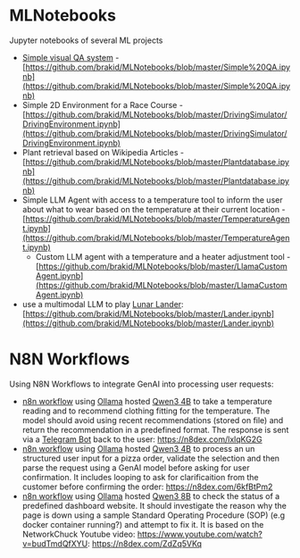 # MLNotebooks
Jupyter notebooks of several ML projects

* [Simple visual QA system](https://www.hagen-schupp.me/2020/03/27/SimpleVisualQA.html) - [https://github.com/brakid/MLNotebooks/blob/master/Simple%20QA.ipynb](https://github.com/brakid/MLNotebooks/blob/master/Simple%20QA.ipynb)
* Simple 2D Environment for a Race Course - [https://github.com/brakid/MLNotebooks/blob/master/DrivingSimulator/DrivingEnvironment.ipynb](https://github.com/brakid/MLNotebooks/blob/master/DrivingSimulator/DrivingEnvironment.ipynb)
* Plant retrieval based on Wikipedia Articles - [https://github.com/brakid/MLNotebooks/blob/master/Plantdatabase.ipynb](https://github.com/brakid/MLNotebooks/blob/master/Plantdatabase.ipynb)
* Simple LLM Agent with access to a temperature tool to inform the user about what to wear based on the temperature at their current location - [https://github.com/brakid/MLNotebooks/blob/master/TemperatureAgent.ipynb](https://github.com/brakid/MLNotebooks/blob/master/TemperatureAgent.ipynb)
  * Custom LLM agent with a temperature and a heater adjustment tool - [https://github.com/brakid/MLNotebooks/blob/master/LlamaCustomAgent.ipynb](https://github.com/brakid/MLNotebooks/blob/master/LlamaCustomAgent.ipynb)
* use a multimodal LLM to play [Lunar Lander](https://gymnasium.farama.org/environments/box2d/lunar_lander/): [https://github.com/brakid/MLNotebooks/blob/master/Lander.ipynb](https://github.com/brakid/MLNotebooks/blob/master/Lander.ipynb)

# N8N Workflows
Using N8N Workflows to integrate GenAI into processing user requests:
* [n8n workflow](https://n8n.io) using [Ollama](https://ollama.com/) hosted [Qwen3 4B](https://huggingface.co/tensorblock/mlx-community_Qwen3-4B-bf16-GGUF) to take a temperature reading and to recommend clothing fitting for the temperature. The model should avoid using recent recommendations (stored on file) and return the recommendation in a predefined format. The response is sent via a [Telegram Bot](https://core.telegram.org/bots) back to the user: https://n8dex.com/lxlqKG2G
* [n8n workflow](https://n8n.io) using [Ollama](https://ollama.com/) hosted [Qwen3 4B](https://huggingface.co/tensorblock/mlx-community_Qwen3-4B-bf16-GGUF) to process an un structured user input for a pizza order, validate the selection and then parse the request using a GenAI model before asking for user confirmation. It includes looping to ask for clarificaition from the customer before confirming the order: https://n8dex.com/6kfBtPm2
* [n8n workflow](https://n8n.io) using [Ollama](https://ollama.com/) hosted [Qwen3 8B](https://huggingface.co/Qwen/Qwen3-8B-GGUF) to check the status of a predefined dashboard website. It should investigate the reason why the page is down using a sample Standard Operating Procedure (SOP) (e.g docker container running?) and attempt to fix it. It is based on the NetworkChuck Youtube video: https://www.youtube.com/watch?v=budTmdQfXYU: https://n8dex.com/ZdZq5VKq
